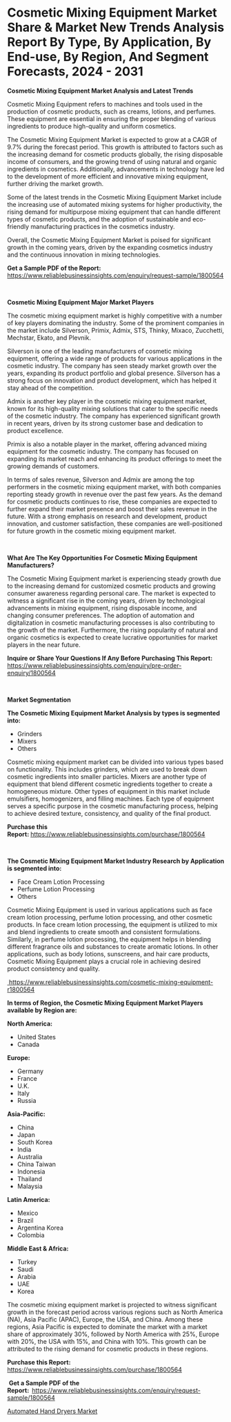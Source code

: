 <p><h1>Cosmetic Mixing Equipment Market Share & Market New Trends Analysis Report By Type, By Application, By End-use, By Region, And Segment Forecasts, 2024 - 2031</h1></p><p><strong>Cosmetic Mixing Equipment Market Analysis and Latest Trends</strong></p>
<p><p>Cosmetic Mixing Equipment refers to machines and tools used in the production of cosmetic products, such as creams, lotions, and perfumes. These equipment are essential in ensuring the proper blending of various ingredients to produce high-quality and uniform cosmetics.</p><p>The Cosmetic Mixing Equipment Market is expected to grow at a CAGR of 9.7% during the forecast period. This growth is attributed to factors such as the increasing demand for cosmetic products globally, the rising disposable income of consumers, and the growing trend of using natural and organic ingredients in cosmetics. Additionally, advancements in technology have led to the development of more efficient and innovative mixing equipment, further driving the market growth.</p><p>Some of the latest trends in the Cosmetic Mixing Equipment Market include the increasing use of automated mixing systems for higher productivity, the rising demand for multipurpose mixing equipment that can handle different types of cosmetic products, and the adoption of sustainable and eco-friendly manufacturing practices in the cosmetics industry.</p><p>Overall, the Cosmetic Mixing Equipment Market is poised for significant growth in the coming years, driven by the expanding cosmetics industry and the continuous innovation in mixing technologies.</p></p>
<p><strong>Get a Sample PDF of the Report:&nbsp;</strong> <a href="https://www.reliablebusinessinsights.com/enquiry/request-sample/1800564">https://www.reliablebusinessinsights.com/enquiry/request-sample/1800564</a></p>
<p>&nbsp;</p>
<p><strong>Cosmetic Mixing Equipment Major Market Players</strong></p>
<p><p>The cosmetic mixing equipment market is highly competitive with a number of key players dominating the industry. Some of the prominent companies in the market include Silverson, Primix, Admix, STS, Thinky, Mixaco, Zucchetti, Mechstar, Ekato, and Plevnik.</p><p>Silverson is one of the leading manufacturers of cosmetic mixing equipment, offering a wide range of products for various applications in the cosmetic industry. The company has seen steady market growth over the years, expanding its product portfolio and global presence. Silverson has a strong focus on innovation and product development, which has helped it stay ahead of the competition.</p><p>Admix is another key player in the cosmetic mixing equipment market, known for its high-quality mixing solutions that cater to the specific needs of the cosmetic industry. The company has experienced significant growth in recent years, driven by its strong customer base and dedication to product excellence.</p><p>Primix is also a notable player in the market, offering advanced mixing equipment for the cosmetic industry. The company has focused on expanding its market reach and enhancing its product offerings to meet the growing demands of customers.</p><p>In terms of sales revenue, Silverson and Admix are among the top performers in the cosmetic mixing equipment market, with both companies reporting steady growth in revenue over the past few years. As the demand for cosmetic products continues to rise, these companies are expected to further expand their market presence and boost their sales revenue in the future. With a strong emphasis on research and development, product innovation, and customer satisfaction, these companies are well-positioned for future growth in the cosmetic mixing equipment market.</p></p>
<p>&nbsp;</p>
<p><strong>What Are The Key Opportunities For Cosmetic Mixing Equipment Manufacturers?</strong></p>
<p><p>The Cosmetic Mixing Equipment market is experiencing steady growth due to the increasing demand for customized cosmetic products and growing consumer awareness regarding personal care. The market is expected to witness a significant rise in the coming years, driven by technological advancements in mixing equipment, rising disposable income, and changing consumer preferences. The adoption of automation and digitalization in cosmetic manufacturing processes is also contributing to the growth of the market. Furthermore, the rising popularity of natural and organic cosmetics is expected to create lucrative opportunities for market players in the near future.</p></p>
<p><strong>Inquire or Share Your Questions If Any Before Purchasing This Report:</strong> <a href="https://www.reliablebusinessinsights.com/enquiry/pre-order-enquiry/1800564">https://www.reliablebusinessinsights.com/enquiry/pre-order-enquiry/1800564</a></p>
<p>&nbsp;</p>
<p><strong>Market Segmentation</strong></p>
<p><strong>The Cosmetic Mixing Equipment Market Analysis by types is segmented into:</strong></p>
<p><ul><li>Grinders</li><li>Mixers</li><li>Others</li></ul></p>
<p><p>Cosmetic mixing equipment market can be divided into various types based on functionality. This includes grinders, which are used to break down cosmetic ingredients into smaller particles. Mixers are another type of equipment that blend different cosmetic ingredients together to create a homogeneous mixture. Other types of equipment in this market include emulsifiers, homogenizers, and filling machines. Each type of equipment serves a specific purpose in the cosmetic manufacturing process, helping to achieve desired texture, consistency, and quality of the final product.</p></p>
<p><strong>Purchase this Report:&nbsp;</strong><a href="https://www.reliablebusinessinsights.com/purchase/1800564">https://www.reliablebusinessinsights.com/purchase/1800564</a></p>
<p>&nbsp;</p>
<p><strong>The Cosmetic Mixing Equipment Market Industry Research by Application is segmented into:</strong></p>
<p><ul><li>Face Cream Lotion Processing</li><li>Perfume Lotion Processing</li><li>Others</li></ul></p>
<p><p>Cosmetic Mixing Equipment is used in various applications such as face cream lotion processing, perfume lotion processing, and other cosmetic products. In face cream lotion processing, the equipment is utilized to mix and blend ingredients to create smooth and consistent formulations. Similarly, in perfume lotion processing, the equipment helps in blending different fragrance oils and substances to create aromatic lotions. In other applications, such as body lotions, sunscreens, and hair care products, Cosmetic Mixing Equipment plays a crucial role in achieving desired product consistency and quality.</p></p>
<p><a href="https://www.reliablebusinessinsights.com/cosmetic-mixing-equipment-r1800564">&nbsp;https://www.reliablebusinessinsights.com/cosmetic-mixing-equipment-r1800564</a></p>
<p><strong>In terms of Region, the Cosmetic Mixing Equipment Market Players available by Region are:</strong></p>
<p>
    <p> <strong> North America: </strong>
        <ul>
            <li>United States</li>
            <li>Canada</li>
        </ul>
        </p> 
    <p> <strong> Europe: </strong>
        <ul>
            <li>Germany</li>
            <li>France</li>
            <li>U.K.</li>
            <li>Italy</li>
            <li>Russia</li>
        </ul>
        </p> 
    <p> <strong> Asia-Pacific: </strong>
        <ul>
            <li>China</li>
            <li>Japan</li>
            <li>South Korea</li>
            <li>India</li>
            <li>Australia</li>
            <li>China Taiwan</li>
            <li>Indonesia</li>
            <li>Thailand</li>
            <li>Malaysia</li>
        </ul>
        </p> 
    <p> <strong> Latin America: </strong>
        <ul>
            <li>Mexico</li>
            <li>Brazil</li>
            <li>Argentina Korea</li>
            <li>Colombia</li>
        </ul>
        </p> 
    <p> <strong> Middle East & Africa: </strong>
        <ul>
            <li>Turkey</li>
            <li>Saudi</li>
            <li>Arabia</li>
            <li>UAE</li>
            <li>Korea</li>
        </ul>
    </p>
    </p>
<p><p>The cosmetic mixing equipment market is projected to witness significant growth in the forecast period across various regions such as North America (NA), Asia Pacific (APAC), Europe, the USA, and China. Among these regions, Asia Pacific is expected to dominate the market with a market share of approximately 30%, followed by North America with 25%, Europe with 20%, the USA with 15%, and China with 10%. This growth can be attributed to the rising demand for cosmetic products in these regions.</p></p>
<p><strong>Purchase this Report: </strong><a href="https://www.reliablebusinessinsights.com/purchase/1800564">https://www.reliablebusinessinsights.com/purchase/1800564</a></p>
<p>&nbsp;<strong>Get a Sample PDF of the Report:&nbsp;&nbsp;</strong><a href="https://www.reliablebusinessinsights.com/enquiry/request-sample/1800564">https://www.reliablebusinessinsights.com/enquiry/request-sample/1800564</a></p>
<p><strong></strong></p>
<p><p><a href="https://github.com/waylose1223/Market-Research-Report-List-1/blob/main/automated-hand-dryers-market.md">Automated Hand Dryers Market</a></p></p>